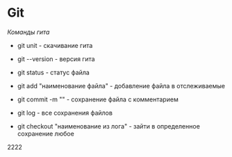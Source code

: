 # Git

*Команды гита*

* git unit - скачивание гита

* git --version - версия гита 

* git status - статус файла

* git add "наименование файла" - добавление файла в отслеживаемые

* git commit -m "" - сохранение файла с комментарием

* git log - все сохранения файлов

* git checkout "наименование из лога" - зайти в определенное сохранение любое


2222
